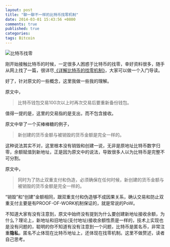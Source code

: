 ```yaml
---
layout: post
title: "聊一聊不一样的比特币找零机制"
date: 2014-03-01 15:43:56 +0800
comments: true
published: true
categories: 
tags: Bitcoin
---
```


![比特币找零](https://dn-iovi.qbox.me/p2228618606.jpg)

刚开始接触比特币的时候，一定很多人困惑于比特币的找零，幸好资料很多，随手从网上找了一篇，很详尽[《详解比特币的找零机制》](http://jingyan.baidu.com/article/19192ad84bcd54e53e570729.html)，大家可以做一个入门导读。

好了，针对原文的一些概念，这里我做一些我的理解。

<!-- more -->

原文中，

>比特币钱包交易100次以上时再次交易后要重新备份钱包。

值得一提的是，这里的交易指的是支出，而不包含接收。

原文中举了一个买棒棒糖的例子，

>新创建的货币金额与被销毁的货币金额是完全一样的。

这种说法其实不对，这里根本没有销毁和创建一说，无非是原地址比特币数字归零，余额赋值到新地址，正是因为原文中的说法，导致很多人以为比特币是完整不可分割。

原文中，

>同时为了防止双重支付和伪造，必须确保在任何时候，新创建的货币金额与被销毁的货币金额是完全一样的。

“销毁”和“创建”金额相同，跟双重支付和伪造够不成因果关系，确认交易和防止双重支付主要是有PROOF-OF-WORK机制保证的，就是常说的PoW。

不知道大家有没有注意到，原文中始终没有提到为什么要创建新地址接收余额，为什么？理论上，新地址和旧地址(支付地址)接收余额性质是一样的，技术上实现也是没有问题的，聪明的你不知道有没有注意到一个问题，比特币是匿名币，非常注重**隐私**，匿名不止体现在比特币地址上，还体现在找零机制。这里不做赘述，读者自己思考。

